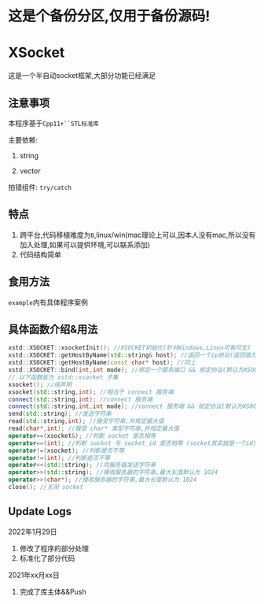 # 这是个备份分区,仅用于备份源码!

# XSocket

这是一个半自动socket框架,大部分功能已经满足

## 注意事项

本程序基于`Cpp11+``STL标准库`

主要依赖:

1. string

2. vector

拍错组件: `try/catch`

## 特点

1. 跨平台,代码移植难度为`0`,linux/win(mac理论上可以,因本人没有mac,所以没有加入处理,如果可以提供环境,可以联系添加)
2. 代码结构简单

## 食用方法

`example`内有具体程序案例



## 具体函数介绍&用法

```cpp
xstd::XSOCKET::xsocketInit(); //XSOCKET初始化(针对Windows,Linux可有可无)
xstd::XSOCKET::getHostByName(std::string& host); //返回一个ip地址(返回值为vector)
xstd::XSOCKET::getHostByName(const char* host); //同上
xstd::XSOCKET::bind(int,int mode); //绑定一个服务端口 && 规定协议(默认为XSOCKET_TCP) 可重复使用,绑定后的套接字共用同一个内存空间
// 以下函数皆为 xstd::xsocket 子集
xsocket(); //纯声明
xsocket(std::string,int); //相当于 connect 服务端
connect(std::string,int); //connect 服务端
connect(std::string,int,int mode); //connect 服务端 && 规定协议(默认为XSOCKET_TCP)
send(std::string); //发送字符串
read(std::string,int); //接受字符串,并规定最大值
read(char*,int); //接受 char* 类型字符串,并规定最大值
operator==(xsocket&); //判断 socket 是否相等
operator==(int); //判断 socket 与 socket_id 是否相等 (socket其实就是一个id)
operator!=(xsocket); //判断是否不等
operator!=(int); //判断是否不等
operator<<(std::string); //向服务器发送字符串
operator>>(std::string); //接收服务器的字符串,最大长度默认为 1024
operator>>(char*); //接收服务器的字符串,最大长度默认为 1024
close(); //关闭 socket
```

## Update Logs

2022年1月29日
1. 修改了程序的部分处理  
2. 标准化了部分代码

2021年xx月xx日
1. 完成了库主体&&Push
